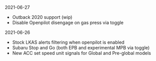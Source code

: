 2021-06-27
- Outback 2020 support (wip)
- Disable Openpilot disengage on gas press via toggle

2021-06-26
- Stock LKAS alerts filtering when openpilot is enabled
- Subaru Stop and Go (both EPB and experimental MPB via toggle)
- New ACC set speed unit signals for Global and Pre-global models
